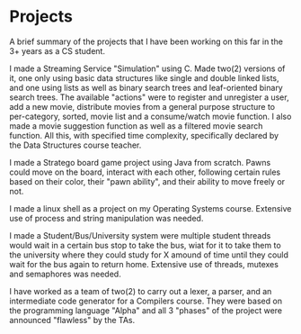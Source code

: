 # Projects
A brief summary of the projects that I have been working on this far in the 3+ years as a CS student.

I made a Streaming Service "Simulation" using C. Made two(2) versions of it, one only using basic data structures like single and double linked lists, and one using lists as well as binary search trees and leaf-oriented binary search trees. The available "actions" were to register and unregister a user, add a new movie, distribute movies from a general purpose structure to per-category, sorted, movie list and a consume/watch movie function. I also made a movie suggestion function as well as a filtered movie search function. All this, with specified time complexity, specifically declared by the Data Structures course teacher.

I made a Stratego board game project using Java from scratch. Pawns could move on the board, interact with each other, following certain rules based on their color, their "pawn ability", and their ability to move freely or not.

I made a linux shell as a project on my Operating Systems course. Extensive use of process and string manipulation was needed.

I made a Student/Bus/University system were multiple student threads would wait in a certain bus stop to take the bus, wiat for it to take them to the university where they could study for X amound of time until they could wait for the bus again to return home. Extensive use of threads, mutexes and semaphores was needed.

I have worked as a team of two(2) to carry out a lexer, a parser, and an intermediate code generator for a Compilers course. They were based on the programming language "Alpha" and all 3 "phases" of the project were announced "flawless" by the TAs.

